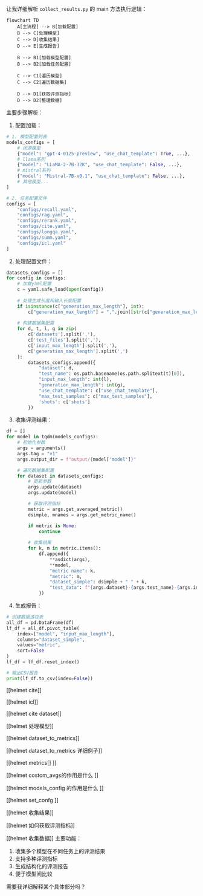 让我详细解析 `collect_results.py` 的 main 方法执行逻辑：

```mermaid
flowchart TD
    A[主流程] --> B[加载配置]
    B --> C[处理模型]
    C --> D[收集结果]
    D --> E[生成报告]
    
    B --> B1[加载模型配置]
    B --> B2[加载任务配置]
    
    C --> C1[遍历模型]
    C --> C2[遍历数据集]
    
    D --> D1[获取评测指标]
    D --> D2[整理数据]
```

主要步骤解析：

1. 配置加载：
```python
# 1. 模型配置列表
models_configs = [
    # 闭源模型
    {"model": "gpt-4-0125-preview", "use_chat_template": True, ...},
    # llama系列
    {"model": "LLaMA-2-7B-32K", "use_chat_template": False, ...},
    # mistral系列
    {"model": "Mistral-7B-v0.1", "use_chat_template": False, ...},
    # 其他模型...
]

# 2. 任务配置文件
configs = [
    "configs/recall.yaml",
    "configs/rag.yaml",
    "configs/rerank.yaml",
    "configs/cite.yaml",
    "configs/longqa.yaml",
    "configs/summ.yaml",
    "configs/icl.yaml"
]
```

2. 处理配置文件：
```python
datasets_configs = []
for config in configs:
    # 加载yaml配置
    c = yaml.safe_load(open(config))
    
    # 处理生成长度和输入长度配置
    if isinstance(c["generation_max_length"], int):
        c["generation_max_length"] = ",".join([str(c["generation_max_length"])] * len(c["datasets"].split(",")))
    
    # 构建数据集配置
    for d, t, l, g in zip(
        c['datasets'].split(','),
        c['test_files'].split(','),
        c['input_max_length'].split(','),
        c['generation_max_length'].split(',')
    ):
        datasets_configs.append({
            "dataset": d,
            "test_name": os.path.basename(os.path.splitext(t)[0]),
            "input_max_length": int(l),
            "generation_max_length": int(g),
            "use_chat_template": c["use_chat_template"],
            "max_test_samples": c["max_test_samples"],
            'shots': c['shots']
        })
```

3. 收集评测结果：
```python
df = []
for model in tqdm(models_configs):
    # 初始化参数
    args = arguments()
    args.tag = "v1"
    args.output_dir = f"output/{model['model']}"

    # 遍历数据集配置
    for dataset in datasets_configs:
        # 更新参数
        args.update(dataset)
        args.update(model)

        # 获取评测指标
        metric = args.get_averaged_metric()
        dsimple, mnames = args.get_metric_name()

        if metric is None:
            continue
            
        # 收集结果
        for k, m in metric.items():
            df.append({
                **asdict(args), 
                **model,
                "metric name": k, 
                "metric": m,
                "dataset_simple": dsimple + " " + k,
                "test_data": f"{args.dataset}-{args.test_name}-{args.input_max_length}"
            })
```

4. 生成报告：
```python
# 创建数据透视表
all_df = pd.DataFrame(df)
lf_df = all_df.pivot_table(
    index=["model", "input_max_length"],
    columns="dataset_simple",
    values="metric",
    sort=False
)
lf_df = lf_df.reset_index()

# 输出CSV报告
print(lf_df.to_csv(index=False))
```

[[helmet cite]]

[[helmet icl]]

[[helmet cite dataset]]

[[helmet 处理模型]]

[[helmet dataset_to_metrics]]

[[helmet dataset_to_metrics 详细例子]]

[[helmet metrics[] ]]

[[helmet costom_avgs的作用是什么 ]]

[[helmct models_config 的作用是什么 ]]

[[helmet set_confg ]]

[[helmet 收集结果]]

[[helmet 如何获取评测指标]]

[[helmet 收集数据]]
主要功能：
1. 收集多个模型在不同任务上的评测结果
2. 支持多种评测指标
3. 生成结构化的评测报告
4. 便于模型间比较

需要我详细解释某个具体部分吗？